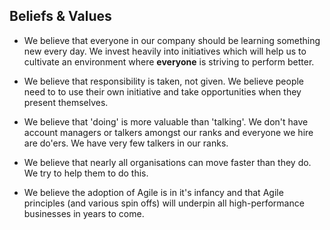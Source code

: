 ## Beliefs & Values

* We believe that everyone in our company should be learning something new every day. We invest heavily into initiatives which will help us to cultivate an environment where **everyone** is striving to perform better.

* We believe that responsibility is taken, not given. We believe people need to to use their own initiative and take opportunities when they present themselves.

* We believe that 'doing' is more valuable than 'talking'. We don't have account managers or talkers amongst our ranks and everyone we hire are do'ers. We have very few talkers in our ranks.

* We believe that nearly all organisations can move faster than they do. We try to help them to do this.

* We believe the adoption of Agile is in it's infancy and that Agile principles (and various spin offs) will underpin all high-performance businesses in years to come.
